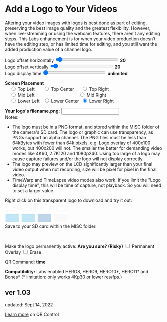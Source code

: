 # Add a Logo to Your Videos

<script src="../../jquery.min.js"></script>
<script src="../../qrcodeborder.js"></script>
<style>
        #qrcode{
            width: 100%;
        }
        div{
            width: 100%;
            display: inline-block;
        }
</style>

Altering your video images with logos is best done as part of editing, preserving the best image quality and the greatest flexibility. However, when live-streaming or using the webcam features, there aren’t any editing steps. This Labs enhancement is for when your video production doesn’t have the editing step, or has limited time for editing, and you still want the added production value of a channel logo.
 
Logo offset horizontally <input type="range" style="width: 200px;" id="xpos" name="xpos" min="0" max="600" value="20"><label for="xpos"></label> <b id="xpostxt">20</b><br>
Logo offset vertically <input type="range" style="width: 200px;" id="ypos" name="ypos" min="0" max="400" value="20"><label for="ypos"></label> <b id="ypostxt">20</b><br>
Logo display time <input type="range" style="width: 200px;" id="brnt" name="brnt" min="0" max="149" value="0"><label for="brnt"></label> <b id="brnttxt">unlimited</b>

**Screen Placement** <br>
  &nbsp;&nbsp;&nbsp;&nbsp;<input type="radio" id="sp1" name="placement" value="TL"> <label for="sp1">Top Left    </label>&nbsp;&nbsp;&nbsp;&nbsp;&nbsp;
  <input type="radio" id="sp2" name="placement" value="TC"> <label for="sp2">Top Center  </label>&nbsp;&nbsp;&nbsp;&nbsp;
  <input type="radio" id="sp3" name="placement" value="TR"> <label for="sp3">Top Right   </label><br>
  &nbsp;&nbsp;&nbsp;&nbsp;<input type="radio" id="sp4" name="placement" value="ML"> <label for="sp4">Mid Left    </label>&nbsp;&nbsp;&nbsp;&nbsp;&nbsp;&nbsp;&nbsp;&nbsp;&nbsp;&nbsp;&nbsp;&nbsp;&nbsp;&nbsp;&nbsp;&nbsp;&nbsp;&nbsp;&nbsp;&nbsp;&nbsp;&nbsp;&nbsp;&nbsp;&nbsp;&nbsp;&nbsp;&nbsp;&nbsp;&nbsp;&nbsp;&nbsp;&nbsp;&nbsp;
  <input type="radio" id="sp5" name="placement" value="MR"> <label for="sp5">Mid Right   </label><br>
  &nbsp;&nbsp;&nbsp;&nbsp;<input type="radio" id="sp6" name="placement" value="BL"> <label for="sp6">Lower Left  </label>&nbsp;
  <input type="radio" id="sp7" name="placement" value="BC"> <label for="sp7">Lower Center</label>&nbsp;
  <input type="radio" id="sp8" name="placement" value="BR" checked> <label for="sp8">Lower Right </label>&nbsp;<br>
  
**Your logo's filename.png:**  <input type="text" id="pngname" value=""><br>
Notes: 
- The logo must be in a PNG format, and stored within the MISC folder of the camera's SD card. The logo or graphic can use transparency, as PNGs support an alpha channel. The PNG files must be less than 64kBytes with fewer than 64k pixels, e.g. Logo overlay of 400x100 works, but 400x200 will not. The smaller the better for demanding video modes like 4K60, 2.7K120 and 1080p240. Using too large of a logo may cause capture failures and/or the logo will not display correctly.
- The logo may preview on the LCD significantly larger than your final video output when not recording, size will be pixel for pixel in the final video.
- TimeWarp and TimeLapse video modes also work. If you limit the "Logo display time", this will be time of capture, not playback. So you will need to set a larger value.      

Right click on this transparent logo to download and try it out:<br>
![GoProLogo.png](GoProLogo.png)<br>Save to your SD card within the MISC folder.

<center>
<div id="qrcode"></div>
<br>
</center>

Make the logo permanently active: **Are you sure? (Risky)**  <input type="checkbox" id="permanent" name="permanent"> <label for="permanent">Permanent Overlay</label> <input type="checkbox" id="erase" name="erase"> <label for="erase">Erase</label><br>

QR Command: <b id="qrtext">time</b><br>

		
**Compatibility:** Labs enabled HERO8, HERO9, HERO10*, HERO11* and Bones*  (* limitation: only works 4Kp30 or lower res/fps.)
        
## ver 1.03
updated: Sept 14, 2022

[Learn more](..) on QR Control

<script>
var once = true;
var qrcode;
var cmd = "";
var lasttimecmd = "";
var changed = true;

function dcmd(cmd, id) {
    var x;
    var i;
	if(document.getElementById(id) !== null)
	{
		x = document.getElementById(id).checked;
		if( x === true)
			cmd = cmd + document.getElementById(id).value;
	}
	else
	{
		for (i = 1; i < 15; i++) { 
			var newid = id+i;
			if(document.getElementById(newid) !== null)
			{
				x = document.getElementById(newid).checked;
				if( x === true)
					cmd = cmd + document.getElementById(newid).value;
			}
		}
	}
	return cmd;
}

function makeQR() 
{	
  if(once === true)
  {
    qrcode = new QRCode(document.getElementById("qrcode"), 
    {
      text : "\"You need to add\na logo using the\nPNG file format\"",
      width : 360,
      height : 360,
      correctLevel : QRCode.CorrectLevel.M
    });
    once = false;
  }
}

function timeLoop()
{
  if(document.getElementById("pngname") !== null)
  {
    var mtype = "o";
	var pos = dcmd("","sp");	
   
	if(document.getElementById("permanent").checked === true)
	{
		mtype = "!";
    }

    cmd = mtype + "MBRNX=" + document.getElementById("xpos").value + "," + document.getElementById("ypos").value;
	cmd = cmd + mtype + "MBRNP=\"" + pos + "\"";
	
	var filename = document.getElementById("pngname").value;
	
	
	if(document.getElementById("xpostxt") !== null)
	{
		var s = 0;
		var x = document.getElementById("xpos").value;
		var y = document.getElementById("ypos").value; 
		var tm = document.getElementById("brnt").value; 
		document.getElementById("xpostxt").innerHTML = x;
		document.getElementById("ypostxt").innerHTML = y;
		
		if(tm == 0) 
		{
			s = 0;
			document.getElementById("brnttxt").innerHTML = "unlimited";
		}
		else if (tm < 30)
		{
			s = Math.trunc(100*tm/30)/100;
			document.getElementById("brnttxt").innerHTML = s + " secs";
		}
		else if (tm < 90)
		{
			s = tm-29;
			document.getElementById("brnttxt").innerHTML = s + " secs";
		}
		else
		{
			s = (tm-89)*60;
			document.getElementById("brnttxt").innerHTML = (tm-89) + " mins";
		}
		
		cmd = cmd + mtype + "MBRNT=" + s;
		cmd = cmd + mtype + "MLOGO=\"" + document.getElementById("pngname").value + "\"";
		
		if(filename.length < 5)
		{
			cmd = "\"You need to add\na logo using the\nPNG file format\"";
		}
	}
	else
	{
		cmd = "\"You need to add\na logo using the\nPNG file format\"";
	}
	if(document.getElementById("erase").checked === true)
	{
		cmd = mtype + "MLOGO=\"\"";
	}
  }
  else
  {
    cmd = "oMLOGO=\"\"";
  }

  qrcode.clear(); 
  qrcode.makeCode(cmd);
  
  
  if(cmd != lasttimecmd)
  {
	changed = true;
	lasttimecmd = cmd;
  }
	
  if(changed === true)
  {
	document.getElementById("qrtext").innerHTML = cmd;
	changed = false;
  }
  
  var t = setTimeout(timeLoop, 50);
}

function myReloadFunction() {
  location.reload();
}

makeQR();
timeLoop();
</script>
